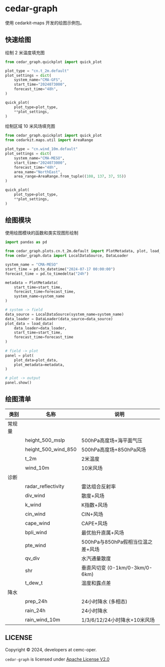 # cedar-graph

使用 cedarkit-maps 开发的绘图示例包。

## 快速绘图

绘制 2 米温度填充图

```py
from cedar_graph.quickplot import quick_plot

plot_type = "cn.t_2m.default"
plot_settings = dict(
    system_name="CMA-GFS",
    start_time="2024073000",
    forecast_time="48h",
)

quick_plot(
    plot_type=plot_type,
    **plot_settings,
)
```

绘制区域 10 米风场填充图

```py
from cedar_graph.quickplot import quick_plot
from cedarkit.maps.util import AreaRange

plot_type = "cn.wind_10m.default"
plot_settings = dict(
    system_name="CMA-MESO",
    start_time="2024073000",
    forecast_time="48h",
    area_name="NorthEast",
    area_range=AreaRange.from_tuple((108, 137, 37, 55))
)

quick_plot(
    plot_type=plot_type,
    **plot_settings,
)
```

## 绘图模块

使用绘图模块的函数和类实现图形绘制

```py
import pandas as pd

from cedar_graph.plots.cn.t_2m.default import PlotMetadata, plot, load_data
from cedar_graph.data import LocalDataSource, DataLoader

system_name = "CMA-MESO"
start_time = pd.to_datetime("2024-07-17 00:00:00")
forecast_time = pd.to_timedelta("24h")

metadata = PlotMetadata(
    start_time=start_time,
    forecast_time=forecast_time,
    system_name=system_name
)

# system -> field
data_source = LocalDataSource(system_name=system_name)
data_loader = DataLoader(data_source=data_source)
plot_data = load_data(
    data_loader=data_loader, 
    start_time=start_time, 
    forecast_time=forecast_time
)
    
# field -> plot
panel = plot(
    plot_data=plot_data,
    plot_metadata=metadata,
)

# plot -> output
panel.show()
```

## 绘图清单

| 类别  | 名称                  | 说明                        |
| --- | ------------------- | ------------------------- |
| 常规量 |                     |                           |
|     | height_500_mslp     | 500hPa高度场+海平面气压           |
|     | height_500_wind_850 | 500hPa高度场+850hPa风场        |
|     | t_2m                | 2米温度                      |
|     | wind_10m            | 10米风场                     |
| 诊断  |                     |                           |
|     | radar_reflectivity  | 雷达组合反射率                   |
|     | div_wind            | 散度+风场                     |
|     | k_wind              | K指数+风场                    |
|     | cin_wind            | CIN+风场                    |
|     | cape_wind           | CAPE+风场                   |
|     | bpli_wind           | 最优抬升直属+风场                 |
|     | pte_wind            | 500hPa与850hPa假相当位温之差+风场   |
|     | qv_div              | 水汽通量散度                    |
|     | shr                 | 垂直风切变 (0-1km/0-3km/0-6km) |
|     | t_dew_t             | 温度和露点差                    |
| 降水  |                     |                           |
|     | prep_24h            | 24小时降水 (多相态)              |
|     | rain_24h            | 24小时降水                    |
|     | rain_wind_10m       | 1/3/6/12/24小时降水+10米风场     |


## LICENSE

Copyright &copy; 2024, developers at cemc-oper.

`cedar-graph` is licensed under [Apache License V2.0](./LICENSE)
